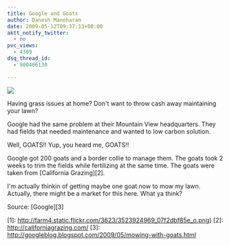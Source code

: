 ```yaml
---
title: Google and Goats
author: Danesh Manoharan
date: 2009-05-12T09:37:13+00:00
aktt_notify_twitter:
  - no
pvc_views:
  - 4309
dsq_thread_id:
  - 900406130

---
```

![](http://farm4.static.flickr.com/3623/3523924969_07f2dbf85e_o.png)

Having grass issues at home? Don't want to throw cash away maintaining your lawn?

Google had the same problem at their Mountain View headquarters. They had fields that needed maintenance and wanted to low carbon solution.

Well, GOATS!! Yup, you heard me, GOATS!!

Google got 200 goats and a border collie to manage them. The goats took 2 weeks to trim the fields while fertilizing at the same time. The goats were taken from [California Grazing][2].

I'm actually thinkin of getting maybe one goat now to mow my lawn. Actually, there might be a market for this here. What ya think?

Source: [Google][3]

 [1]: http://farm4.static.flickr.com/3623/3523924969_07f2dbf85e_o.png)
 [2]: http://californiagrazing.com/
 [3]: http://googleblog.blogspot.com/2009/05/mowing-with-goats.html